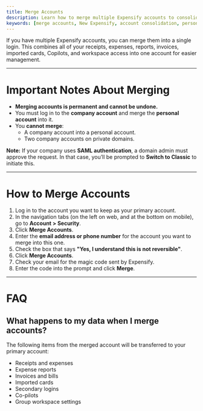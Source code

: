 ```yaml
---
title: Merge Accounts
description: Learn how to merge multiple Expensify accounts to consolidate data and simplify logging in.
keywords: [merge accounts, New Expensify, account consolidation, personal account, company account, merge data]
---
```



If you have multiple Expensify accounts, you can merge them into a single login. This combines all of your receipts, expenses, reports, invoices, imported cards, Copilots, and workspace access into one account for easier management.

---

# Important Notes About Merging

- **Merging accounts is permanent and cannot be undone.**
- You must log in to the **company account** and merge the **personal account** into it.
- You **cannot merge**:
  - A company account into a personal account.
  - Two company accounts on private domains.

**Note:** If your company uses **SAML authentication**, a domain admin must approve the request. In that case, you’ll be prompted to **Switch to Classic** to initiate this.

---

# How to Merge Accounts

1. Log in to the account you want to keep as your primary account.
2. In the navigation tabs (on the left on web, and at the bottom on mobile), go to **Account > Security**.
3. Click **Merge Accounts**.
4. Enter the **email address or phone number** for the account you want to merge into this one.
5. Check the box that says **"Yes, I understand this is not reversible"**.
6. Click **Merge Accounts**.
7. Check your email for the magic code sent by Expensify.
8. Enter the code into the prompt and click **Merge**.

---

# FAQ

## What happens to my data when I merge accounts?

The following items from the merged account will be transferred to your primary account:

- Receipts and expenses
- Expense reports
- Invoices and bills
- Imported cards
- Secondary logins
- Co-pilots
- Group workspace settings

